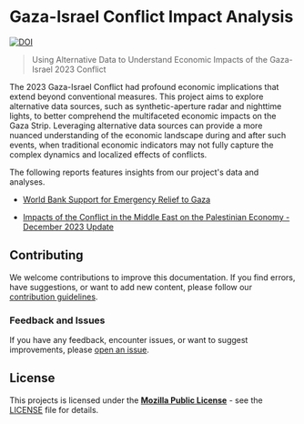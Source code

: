 # Gaza-Israel Conflict Impact Analysis

[![DOI](https://zenodo.org/badge/707308540.svg)](https://zenodo.org/doi/10.5281/zenodo.10684882)

> Using Alternative Data to Understand Economic Impacts of the Gaza-Israel 2023 Conflict

The 2023 Gaza-Israel Conflict had profound economic implications that extend beyond conventional measures. This project aims to explore alternative data sources, such as synthetic-aperture radar and nighttime lights, to better comprehend the multifaceted economic impacts on the Gaza Strip. Leveraging alternative data sources can provide a more nuanced understanding of the economic landscape during and after such events, when traditional economic indicators may not fully capture the complex dynamics and localized effects of conflicts.

The following reports features insights from our project's data and analyses.

- [World Bank Support for Emergency Relief to Gaza](https://www.worldbank.org/en/news/press-release/2023/12/12/world-bank-support-for-emergency-relief-to-gaza)

- [Impacts of the Conflict in the Middle East on the Palestinian Economy - December 2023 Update](https://documents1.worldbank.org/curated/en/099721412142313834/pdf/IDU043992ccb0c283048bd0941e073dbfc46633b.pdf)

## Contributing

We welcome contributions to improve this documentation. If you find errors, have suggestions, or want to add new content, please follow our [contribution guidelines](docs/CONTRIBUTING.md).

### Feedback and Issues

If you have any feedback, encounter issues, or want to suggest improvements, please [open an issue](https://github.com/datapartnership/gaza-israel-conflict-impact-analysis/issues/new/choosem).

## License

This projects is licensed under the [**Mozilla Public License**](https://opensource.org/license/mpl-2-0/) - see the [LICENSE](LICENSE) file for details.
